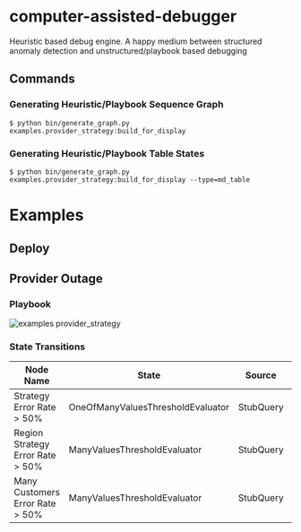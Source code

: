 # computer-assisted-debugger
Heuristic based debug engine.  A happy medium between structured anomaly detection and unstructured/playbook based debugging


## Commands

### Generating Heuristic/Playbook Sequence Graph

```
$ python bin/generate_graph.py examples.provider_strategy:build_for_display
```

### Generating Heuristic/Playbook Table States

```
$ python bin/generate_graph.py examples.provider_strategy:build_for_display --type=md_table
```

# Examples

## Deploy


## Provider Outage
### Playbook
![examples provider_strategy](https://user-images.githubusercontent.com/321963/54880855-0d442300-4e20-11e9-95a5-b17a477d42a5.png)

### State Transitions
| Node Name | State | Source | Yes Threshold |
| ------- | --------- | -------- | ----------- |
|Strategy Error Rate > 50%|OneOfManyValuesThresholdEvaluator|StubQuery|Strategy Error Rate > 50%|
|Region Strategy Error Rate > 50%|ManyValuesThresholdEvaluator|StubQuery|Region Strategy Error Rate > 50%|
|Many Customers Error Rate > 50%|ManyValuesThresholdEvaluator|StubQuery|Many Customers Error Rate > 50%|
